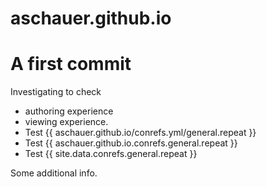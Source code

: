 # aschauer.github.io

A first commit
==============
Investigating to check
* authoring experience
* viewing experience.
* Test {{ aschauer.github.io/conrefs.yml/general.repeat }}
* Test {{ aschauer.github.io.conrefs.general.repeat }}
* Test {{ site.data.conrefs.general.repeat }}

Some additional info.
